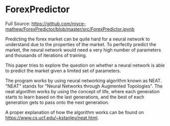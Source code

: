 # ForexPredictor

Full Source: https://github.com/royce-mathew/ForexPredictor/blob/master/src/ForexPredictor.ipynb

Predicting the forex market can be quite hard for a neural network to understand due to the properties of the market. To perfectly predict the market, the neural network would need a very high number of parameters and thousands of iterations of training.

This paper tries to explore the question on whether a neural network is able to predict the market given a limited set of parameters.

The program works by using neural networking algorithm known as NEAT. "NEAT" stands for "Neural Networks through Augmented Topologies". The neat algorithm works by using the concept of life, where each generation starts to learn based on the last generations, and the best of each generation gets to pass onto the next generation.

A proper explanation of how the algorithm works can be found on https://www.cs.ucf.edu/~kstanley/neat.html.

